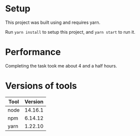 # Setup

This project was built using and requires yarn.

Run `yarn install` to setup this project, and `yarn start` to run it.

# Performance

Completing the task took me about 4 and a half hours.

# Versions of tools

| Tool | Version |
|------|---------|
| node | 14.16.1 |
| npm  | 6.14.12 |
| yarn | 1.22.10 |
